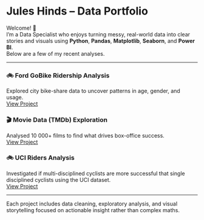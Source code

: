 # Jules Hinds – Data Portfolio

Welcome! 👋  
I’m a Data Specialist who enjoys turning messy, real-world data into clear stories and visuals using **Python**, **Pandas**, **Matplotlib**, **Seaborn**, and **Power BI**.  
Below are a few of my recent analyses.

---

### 🚲 Ford GoBike Ridership Analysis
Explored city bike-share data to uncover patterns in age, gender, and usage.  
[View Project](Project_3_Ford_GoBike_JH.html)

### 🎬 Movie Data (TMDb) Exploration
Analysed 10 000+ films to find what drives box-office success.  
[View Project](Project_1_Movie_Database_JH.html)

### 🚲 UCI Riders Analysis
Investigated if multi-disciplined cyclists are more successful that single disciplined cyclists using the UCI dataset.  
[View Project](Project_2_UCI_Riders_JH.html)

---

Each project includes data cleaning, exploratory analysis, and visual storytelling focused on actionable insight rather than complex maths.

